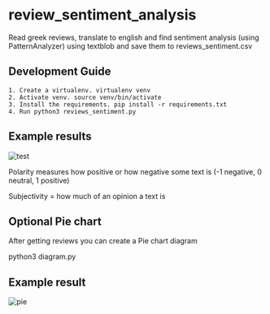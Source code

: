 # review_sentiment_analysis
Read greek reviews, translate to english and find sentiment analysis (using PatternAnalyzer) using textblob and save them to reviews_sentiment.csv


## Development Guide

    1. Create a virtualenv. virtualenv venv 
    2. Activate venv. source venv/bin/activate
    3. Install the requirements. pip install -r requirements.txt
    4. Run python3 reviews_sentiment.py
    
 
 ## Example results   
![test](https://user-images.githubusercontent.com/22845560/56279754-621e4500-6111-11e9-9e21-bd37fac58c5a.png)

Polarity measures how positive or how negative some text is (-1 negative, 0 neutral, 1 positive)

Subjectivity = how much of an opinion a text is 


## Optional Pie chart
After getting reviews you can create a Pie chart diagram 

python3 diagram.py

## Example result

![pie](https://user-images.githubusercontent.com/22845560/56292902-bdabfb00-6130-11e9-90ac-d3204e5f4a5e.png)
